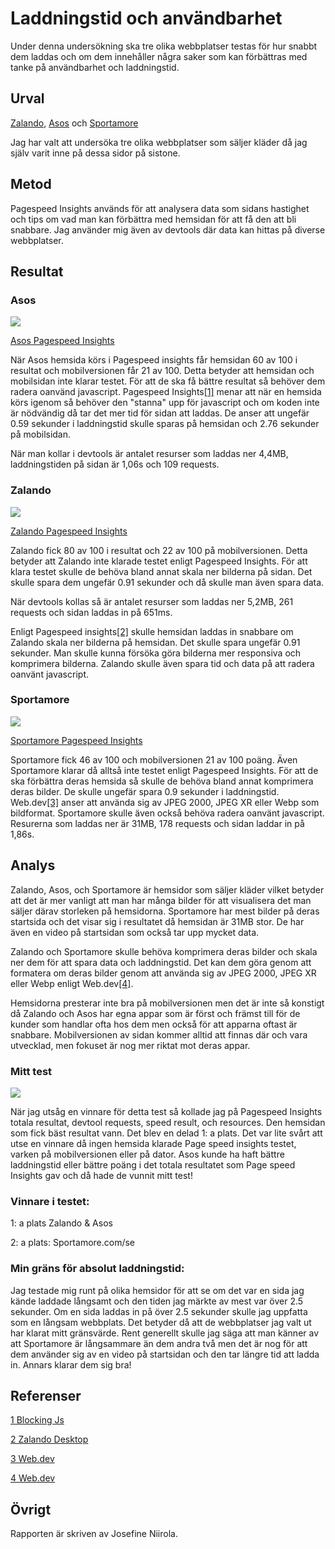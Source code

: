 Laddningstid och användbarhet
=======================

Under denna undersökning ska tre olika webbplatser testas för hur snabbt dem laddas och om dem innehåller några saker som kan förbättras med tanke på användbarhet och laddningstid.

Urval
-----------------------

[Zalando](https://www.zalando.se/), [Asos](https://www.asos.com/se/kvinna/) och [Sportamore](https://www.sportamore.com/se)

Jag har valt att undersöka tre olika webbplatser som säljer kläder då jag själv varit inne på dessa sidor på sistone.

Metod
-----------------------

Pagespeed Insights används för att analysera data som sidans hastighet och tips om vad man kan förbättra med hemsidan för att få den att bli snabbare. Jag använder mig även av devtools där data kan hittas på diverse webbplatser.

Resultat
-----------------------

<h3>Asos</h3>

<div class="report-img">
<img src="../assets/img/asos.png">
</div>

[Asos Pagespeed Insights](https://developers.google.com/speed/pagespeed/insights/?url=https%3A%2F%2Fwww.asos.com%2Fse%2F&tab=desktop)

När Asos hemsida körs i Pagespeed insights får hemsidan 60 av 100 i resultat och mobilversionen får 21 av 100. Detta betyder att hemsidan och mobilsidan inte klarar testet. För att de ska få bättre resultat så behöver dem radera oanvänd javascript. Pagespeed Insights[[1]](https://developers.google.com/speed/docs/insights/BlockingJS) menar att när en hemsida körs igenom så behöver den "stanna" upp för javascript och om koden inte är nödvändig då tar det mer tid för sidan att laddas. De anser att ungefär 0.59 sekunder i laddningstid skulle sparas på hemsidan och 2.76 sekunder på mobilsidan.

När man kollar i devtools är antalet resurser som laddas ner 4,4MB, laddningstiden på sidan är 1,06s och 109 requests.




<h3>Zalando</h3>

<div class="report-img">
<img src="../assets/img/zalando.png">
</div>

[Zalando Pagespeed Insights](https://developers.google.com/speed/pagespeed/insights/?url=https%3A%2F%2Fwww.zalando.se%2F&tab=desktop)

Zalando fick 80 av 100 i resultat och 22 av 100 på mobilversionen. Detta betyder att Zalando inte klarade testet enligt Pagespeed Insights. För att klara testet skulle de behöva bland annat skala ner bilderna på sidan. Det skulle spara dem ungefär 0.91 sekunder och då skulle man även spara data.

När devtools kollas så är antalet resurser som laddas ner 5,2MB, 261 requests och sidan laddas in på 651ms. 

Enligt Pagespeed insights[[2]](https://developers.google.com/speed/pagespeed/insights/?url=https%3A%2F%2Fwww.zalando.se%2F&tab=desktop) skulle hemsidan laddas in snabbare om Zalando skala ner bilderna på hemsidan. Det skulle spara ungefär 0.91 sekunder. Man skulle kunna försöka göra bilderna mer responsiva och komprimera bilderna. Zalando skulle även spara tid och data på att radera oanvänt javascript.



<h3>Sportamore</h3>

<div class="report-img">
<img src="../assets/img/sportamore.png">
</div>

[Sportamore Pagespeed Insights](https://developers.google.com/speed/pagespeed/insights/?url=https%3A%2F%2Fwww.sportamore.com%2Fse&tab=desktop)

Sportamore fick 46 av 100 och mobilversionen 21 av 100 poäng. Även Sportamore klarar då alltså inte testet enligt Pagespeed Insights. För att de ska förbättra deras hemsida så skulle de behöva bland annat komprimera deras bilder. De skulle ungefär spara 0.9 sekunder i laddningstid. Web.dev[[3]](https://web.dev/uses-webp-images/?utm_source=lighthouse&utm_medium=unknown) anser att använda sig av JPEG 2000, JPEG XR eller Webp som bildformat.  Sportamore skulle även också behöva radera oanvänt javascript.
Resurerna som laddas ner är 31MB, 178 requests och sidan laddar in på 1,86s. 




Analys
-----------------------

Zalando, Asos, och Sportamore är hemsidor som säljer kläder vilket betyder att det är mer vanligt att man har många bilder för att visualisera det man säljer därav storleken på hemsidorna. Sportamore har mest bilder på deras startsida och det visar sig i resultatet då hemsidan är 31MB stor. De har även en video på startsidan som också tar upp mycket data.


Zalando och Sportamore skulle behöva komprimera deras bilder och skala ner dem för att spara data och laddningstid. Det kan dem göra genom att formatera om deras bilder genom att använda sig av JPEG 2000, JPEG XR eller Webp enligt Web.dev[[4]](https://web.dev/uses-webp-images/?utm_source=lighthouse&utm_medium=unknown).


Hemsidorna presterar inte bra på mobilversionen men det är inte så konstigt då Zalando och Asos har egna appar som är först och främst till för de kunder som handlar ofta hos dem men också för att apparna oftast är snabbare. Mobilversionen av sidan kommer alltid att finnas där och vara utvecklad, men fokuset är nog mer riktat mot deras appar. 

<!-- Om en hemsida har stor data som användaren måste ladda in betyder att man kommer använda sig av mer internet och om personen sitter på en mobil tex kommer det kosta mer för användaren att vara inne på hemsidan.
Desto större storlek på hemsidan desto mer "pengar" kostar sidan för användaren. -->

<h3> Mitt test </h3>
<div class="report-img">
<img src="../assets/img/table.png">
</div>

När jag utsåg en vinnare för detta test så kollade jag på Pagespeed Insights totala resultat, devtool requests, speed result, och resources. Den hemsidan som fick bäst resultat vann. Det blev en delad 1: a plats. Det var lite svårt att utse en vinnare då ingen hemsida klarade Page speed insights testet, varken på mobilversionen eller på dator. Asos kunde ha haft bättre laddningstid eller bättre poäng i det totala resultatet som Page speed Insights gav och då hade de vunnit mitt test!

<h3> Vinnare i testet:</h3> 

1: a plats Zalando & Asos

2: a plats: Sportamore.com/se

<h3> Min gräns för absolut laddningstid: </h3>

Jag testade mig runt på olika hemsidor för att se om det var en sida jag kände laddade långsamt och den tiden jag märkte av mest var över 2.5 sekunder. Om en sida laddas in på över 2.5 sekunder skulle jag uppfatta som en långsam webbplats. Det betyder då att de webbplatser jag valt ut har klarat mitt gränsvärde. Rent generellt skulle jag säga att man känner av att Sportamore är långsammare än dem andra två men det är nog för att dem använder sig av en video på startsidan och den tar längre tid att ladda in. Annars klarar dem sig bra!

Referenser
-----------------------
[1 Blocking Js](https://developers.google.com/speed/docs/insights/BlockingJS)

[2 Zalando Desktop](https://developers.google.com/speed/pagespeed/insights/?url=https%3A%2F%2Fwww.zalando.se%2F&tab=desktop)

[3 Web.dev](https://web.dev/uses-webp-images/?utm_source=lighthouse&utm_medium=unknown)

[4 Web.dev](https://web.dev/uses-webp-images/?utm_source=lighthouse&utm_medium=unknown)

Övrigt
-----------------------

Rapporten är skriven av Josefine Niirola.
